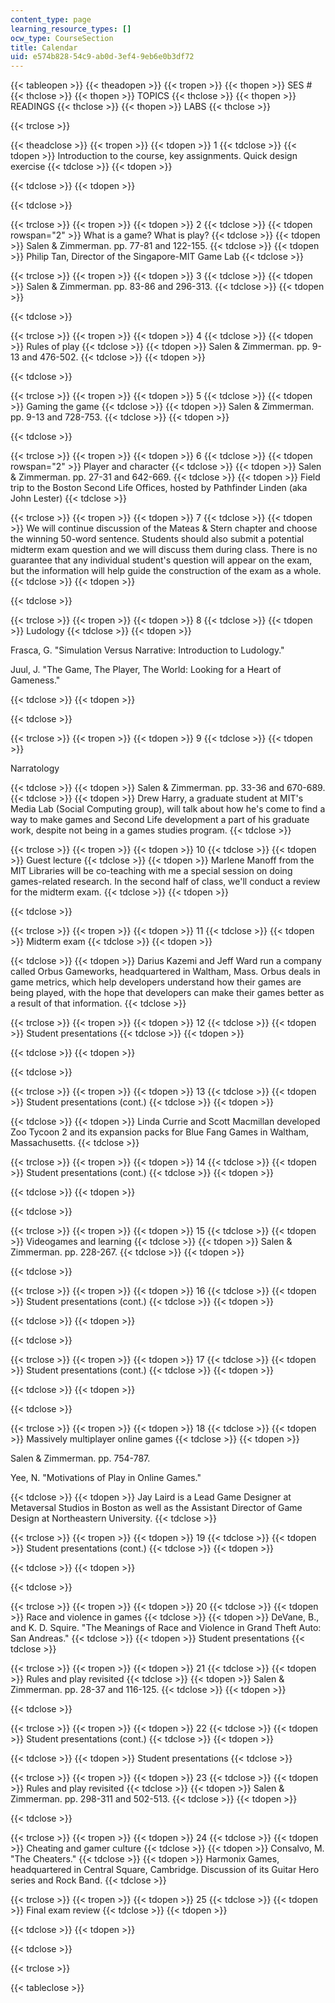 ```yaml
---
content_type: page
learning_resource_types: []
ocw_type: CourseSection
title: Calendar
uid: e574b828-54c9-ab0d-3ef4-9eb6e0b3df72
---
```


{{< tableopen >}}
{{< theadopen >}}
{{< tropen >}}
{{< thopen >}}
SES #
{{< thclose >}}
{{< thopen >}}
TOPICS
{{< thclose >}}
{{< thopen >}}
READINGS
{{< thclose >}}
{{< thopen >}}
LABS
{{< thclose >}}

{{< trclose >}}

{{< theadclose >}}
{{< tropen >}}
{{< tdopen >}}
1
{{< tdclose >}}
{{< tdopen >}}
Introduction to the course, key assignments. Quick design exercise
{{< tdclose >}}
{{< tdopen >}}

{{< tdclose >}}
{{< tdopen >}}

{{< tdclose >}}

{{< trclose >}}
{{< tropen >}}
{{< tdopen >}}
2
{{< tdclose >}}
{{< tdopen rowspan="2" >}}
What is a game? What is play?
{{< tdclose >}}
{{< tdopen >}}
Salen & Zimmerman. pp. 77-81 and 122-155.
{{< tdclose >}}
{{< tdopen >}}
Philip Tan, Director of the Singapore-MIT Game Lab
{{< tdclose >}}

{{< trclose >}}
{{< tropen >}}
{{< tdopen >}}
3
{{< tdclose >}}
{{< tdopen >}}
Salen & Zimmerman. pp. 83-86 and 296-313.
{{< tdclose >}}
{{< tdopen >}}

{{< tdclose >}}

{{< trclose >}}
{{< tropen >}}
{{< tdopen >}}
4
{{< tdclose >}}
{{< tdopen >}}
Rules of play
{{< tdclose >}}
{{< tdopen >}}
Salen & Zimmerman. pp. 9-13 and 476-502.
{{< tdclose >}}
{{< tdopen >}}

{{< tdclose >}}

{{< trclose >}}
{{< tropen >}}
{{< tdopen >}}
5
{{< tdclose >}}
{{< tdopen >}}
Gaming the game
{{< tdclose >}}
{{< tdopen >}}
Salen & Zimmerman. pp. 9-13 and 728-753.
{{< tdclose >}}
{{< tdopen >}}

{{< tdclose >}}

{{< trclose >}}
{{< tropen >}}
{{< tdopen >}}
6
{{< tdclose >}}
{{< tdopen rowspan="2" >}}
Player and character
{{< tdclose >}}
{{< tdopen >}}
Salen & Zimmerman. pp. 27-31 and 642-669.
{{< tdclose >}}
{{< tdopen >}}
Field trip to the Boston Second Life Offices, hosted by Pathfinder Linden (aka John Lester)
{{< tdclose >}}

{{< trclose >}}
{{< tropen >}}
{{< tdopen >}}
7
{{< tdclose >}}
{{< tdopen >}}
We will continue discussion of the Mateas & Stern chapter and choose the winning 50-word sentence. Students should also submit a potential midterm exam question and we will discuss them during class. There is no guarantee that any individual student's question will appear on the exam, but the information will help guide the construction of the exam as a whole.
{{< tdclose >}}
{{< tdopen >}}

{{< tdclose >}}

{{< trclose >}}
{{< tropen >}}
{{< tdopen >}}
8
{{< tdclose >}}
{{< tdopen >}}
Ludology
{{< tdclose >}}
{{< tdopen >}}


Frasca, G. "Simulation Versus Narrative: Introduction to Ludology."

Juul, J. "The Game, The Player, The World: Looking for a Heart of Gameness."


{{< tdclose >}}
{{< tdopen >}}

{{< tdclose >}}

{{< trclose >}}
{{< tropen >}}
{{< tdopen >}}
9
{{< tdclose >}}
{{< tdopen >}}


Narratology


{{< tdclose >}}
{{< tdopen >}}
Salen & Zimmerman. pp. 33-36 and 670-689.
{{< tdclose >}}
{{< tdopen >}}
Drew Harry, a graduate student at MIT's Media Lab (Social Computing group), will talk about how he's come to find a way to make games and Second Life development a part of his graduate work, despite not being in a games studies program.
{{< tdclose >}}

{{< trclose >}}
{{< tropen >}}
{{< tdopen >}}
10
{{< tdclose >}}
{{< tdopen >}}
Guest lecture
{{< tdclose >}}
{{< tdopen >}}
Marlene Manoff from the MIT Libraries will be co-teaching with me a special session on doing games-related research. In the second half of class, we'll conduct a review for the midterm exam.
{{< tdclose >}}
{{< tdopen >}}

{{< tdclose >}}

{{< trclose >}}
{{< tropen >}}
{{< tdopen >}}
11
{{< tdclose >}}
{{< tdopen >}}
Midterm exam
{{< tdclose >}}
{{< tdopen >}}

{{< tdclose >}}
{{< tdopen >}}
Darius Kazemi and Jeff Ward run a company called Orbus Gameworks, headquartered in Waltham, Mass. Orbus deals in game metrics, which help developers understand how their games are being played, with the hope that developers can make their games better as a result of that information.
{{< tdclose >}}

{{< trclose >}}
{{< tropen >}}
{{< tdopen >}}
12
{{< tdclose >}}
{{< tdopen >}}
Student presentations
{{< tdclose >}}
{{< tdopen >}}

{{< tdclose >}}
{{< tdopen >}}

{{< tdclose >}}

{{< trclose >}}
{{< tropen >}}
{{< tdopen >}}
13
{{< tdclose >}}
{{< tdopen >}}
Student presentations (cont.)
{{< tdclose >}}
{{< tdopen >}}

{{< tdclose >}}
{{< tdopen >}}
Linda Currie and Scott Macmillan developed Zoo Tycoon 2 and its expansion packs for Blue Fang Games in Waltham, Massachusetts.
{{< tdclose >}}

{{< trclose >}}
{{< tropen >}}
{{< tdopen >}}
14
{{< tdclose >}}
{{< tdopen >}}
Student presentations (cont.)
{{< tdclose >}}
{{< tdopen >}}

{{< tdclose >}}
{{< tdopen >}}

{{< tdclose >}}

{{< trclose >}}
{{< tropen >}}
{{< tdopen >}}
15
{{< tdclose >}}
{{< tdopen >}}
Videogames and learning
{{< tdclose >}}
{{< tdopen >}}
Salen & Zimmerman. pp. 228-267.
{{< tdclose >}}
{{< tdopen >}}

{{< tdclose >}}

{{< trclose >}}
{{< tropen >}}
{{< tdopen >}}
16
{{< tdclose >}}
{{< tdopen >}}
Student presentations (cont.)
{{< tdclose >}}
{{< tdopen >}}

{{< tdclose >}}
{{< tdopen >}}

{{< tdclose >}}

{{< trclose >}}
{{< tropen >}}
{{< tdopen >}}
17
{{< tdclose >}}
{{< tdopen >}}
Student presentations (cont.)
{{< tdclose >}}
{{< tdopen >}}

{{< tdclose >}}
{{< tdopen >}}

{{< tdclose >}}

{{< trclose >}}
{{< tropen >}}
{{< tdopen >}}
18
{{< tdclose >}}
{{< tdopen >}}
Massively multiplayer online games
{{< tdclose >}}
{{< tdopen >}}


Salen & Zimmerman. pp. 754-787.

Yee, N. "Motivations of Play in Online Games."


{{< tdclose >}}
{{< tdopen >}}
Jay Laird is a Lead Game Designer at Metaversal Studios in Boston as well as the Assistant Director of Game Design at Northeastern University.
{{< tdclose >}}

{{< trclose >}}
{{< tropen >}}
{{< tdopen >}}
19
{{< tdclose >}}
{{< tdopen >}}
Student presentations (cont.)
{{< tdclose >}}
{{< tdopen >}}

{{< tdclose >}}
{{< tdopen >}}

{{< tdclose >}}

{{< trclose >}}
{{< tropen >}}
{{< tdopen >}}
20
{{< tdclose >}}
{{< tdopen >}}
Race and violence in games
{{< tdclose >}}
{{< tdopen >}}
DeVane, B., and K. D. Squire. "The Meanings of Race and Violence in Grand Theft Auto: San Andreas."
{{< tdclose >}}
{{< tdopen >}}
Student presentations
{{< tdclose >}}

{{< trclose >}}
{{< tropen >}}
{{< tdopen >}}
21
{{< tdclose >}}
{{< tdopen >}}
Rules and play revisited
{{< tdclose >}}
{{< tdopen >}}
Salen & Zimmerman. pp. 28-37 and 116-125.
{{< tdclose >}}
{{< tdopen >}}

{{< tdclose >}}

{{< trclose >}}
{{< tropen >}}
{{< tdopen >}}
22
{{< tdclose >}}
{{< tdopen >}}
Student presentations (cont.)
{{< tdclose >}}
{{< tdopen >}}

{{< tdclose >}}
{{< tdopen >}}
Student presentations
{{< tdclose >}}

{{< trclose >}}
{{< tropen >}}
{{< tdopen >}}
23
{{< tdclose >}}
{{< tdopen >}}
Rules and play revisited
{{< tdclose >}}
{{< tdopen >}}
Salen & Zimmerman. pp. 298-311 and 502-513.
{{< tdclose >}}
{{< tdopen >}}

{{< tdclose >}}

{{< trclose >}}
{{< tropen >}}
{{< tdopen >}}
24
{{< tdclose >}}
{{< tdopen >}}
Cheating and gamer culture
{{< tdclose >}}
{{< tdopen >}}
Consalvo, M. "The Cheaters."
{{< tdclose >}}
{{< tdopen >}}
Harmonix Games, headquartered in Central Square, Cambridge. Discussion of its Guitar Hero series and Rock Band.
{{< tdclose >}}

{{< trclose >}}
{{< tropen >}}
{{< tdopen >}}
25
{{< tdclose >}}
{{< tdopen >}}
Final exam review
{{< tdclose >}}
{{< tdopen >}}

{{< tdclose >}}
{{< tdopen >}}

{{< tdclose >}}

{{< trclose >}}

{{< tableclose >}}